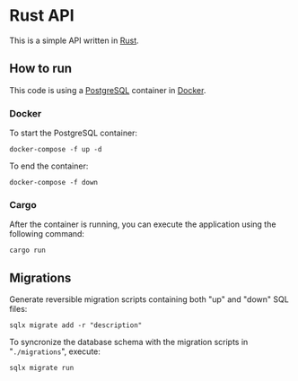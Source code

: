 # Rust API

This is a simple API written in [Rust](https://www.rust-lang.org/).

## How to run

This code is using a [PostgreSQL](https://www.postgresql.org/) container in [Docker](https://www.docker.com/).

### Docker

To start the PostgreSQL container:

`docker-compose -f up -d`

To end the container:

`docker-compose -f down`

### Cargo

After the container is running, you can execute the application using the following command:

`cargo run`

## Migrations

Generate reversible migration scripts containing both "up" and "down" SQL files:

`sqlx migrate add -r "description"`

To syncronize the database schema with the migration scripts in "`./migrations`", execute:

`sqlx migrate run`
